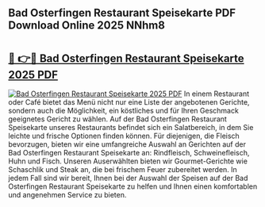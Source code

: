 ## Bad Osterfingen Restaurant Speisekarte PDF Download Online 2025 NNhm8

# <h2><a href="http://gc9hzpn.nevu.top/?p=Bad+Osterfingen+Restaurant+Speisekarte">🔗 👉🔴 Bad Osterfingen Restaurant Speisekarte 2025 PDF</a></h2>

[![Bad Osterfingen Restaurant Speisekarte 2025 PDF](https://i.imgur.com/dBaPXMq.png)](http://gc9hzpn.nevu.top/?p=Bad+Osterfingen+Restaurant+Speisekarte)
In einem Restaurant oder Café bietet das Menü nicht nur eine Liste der angebotenen Gerichte, sondern auch die Möglichkeit, ein köstliches und für Ihren Geschmack geeignetes Gericht zu wählen. Auf der Bad Osterfingen Restaurant Speisekarte unseres Restaurants befindet sich ein Salatbereich, in dem Sie leichte und frische Optionen finden können. Für diejenigen, die Fleisch bevorzugen, bieten wir eine umfangreiche Auswahl an Gerichten auf der Bad Osterfingen Restaurant Speisekarte an: Rindfleisch, Schweinefleisch, Huhn und Fisch. Unseren Auserwählten bieten wir Gourmet-Gerichte wie Schaschlik und Steak an, die bei frischem Feuer zubereitet werden. In jedem Fall sind wir bereit, Ihnen bei der Auswahl der Speisen auf der Bad Osterfingen Restaurant Speisekarte zu helfen und Ihnen einen komfortablen und angenehmen Service zu bieten.
